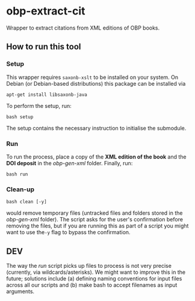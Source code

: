 # obp-extract-cit
Wrapper to extract citations from XML editions of OBP books.

## How to run this tool
### Setup
This wrapper requires `saxonb-xslt` to be installed on your system. On Debian (or Debian-based distributions) this package can be installed via

`apt-get install libsaxonb-java`

To perform the setup, run:

`bash setup`

The setup contains the necessary instruction to initialise the submodule.

### Run
To run the process, place a copy of the **XML edition of the book** and the **DOI deposit** in the _obp-gen-xml_ folder. Finally, run:

`bash run`

### Clean-up

`bash clean [-y]`

would remove temporary files (untracked files and folders stored in the _obp-gen-xml_ folder). The script asks for the user's confirmation before removing the files, but if you are running this as part of a script you might want to use the`-y` flag to bypass the confirmation. 

## DEV
The way the _run_ script picks up files to process is not very precise (currently, via wildcards/asterisks). We might want to improve this in the future; solutions include (a) defining naming conventions for input files across all our scripts and (b) make bash to accept filenames as input arguments.
